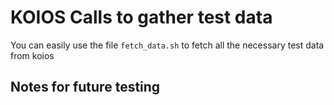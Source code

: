 # KOIOS Calls to gather test data
You can easily use the file `fetch_data.sh` to fetch all the necessary test data from koios

## Notes for future testing
    